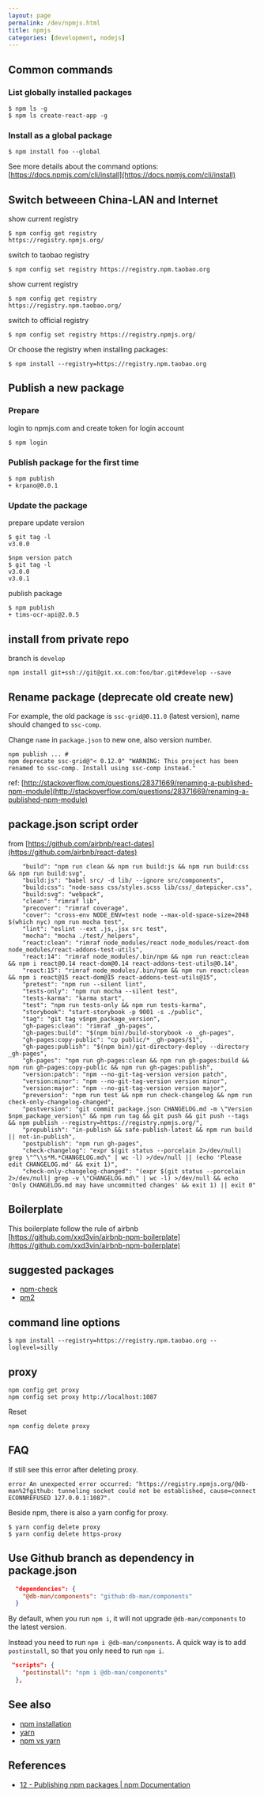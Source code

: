 ```yaml
---
layout: page
permalink: /dev/npmjs.html
title: npmjs
categories: [development, nodejs]
---
```


## Common commands

### List globally installed packages

```
$ npm ls -g
$ npm ls create-react-app -g
```

### Install as a global package

```
$ npm install foo --global
```

See more details about the command options: [https://docs.npmjs.com/cli/install](https://docs.npmjs.com/cli/install)

## Switch betweeen China-LAN and Internet

show current registry

```
$ npm config get registry
https://registry.npmjs.org/
```

switch to taobao registry

```
$ npm config set registry https://registry.npm.taobao.org
```

show current registry

```
$ npm config get registry
https://registry.npm.taobao.org/
```

switch to official registry

```
$ npm config set registry https://registry.npmjs.org/
```

Or choose the registry when installing packages:

```
$ npm install --registry=https://registry.npm.taobao.org
```

## Publish a new package

### Prepare

login to npmjs.com and create token for login account

```
$ npm login
```

### Publish package for the first time

```
$ npm publish
+ krpano@0.0.1
```

### Update the package

prepare update version

```
$ git tag -l
v3.0.0
```

```
$npm version patch
$ git tag -l
v3.0.0
v3.0.1
```

publish package

```
$ npm publish
+ tims-ocr-api@2.0.5
```

## install from private repo

branch is `develop`

```
npm install git+ssh://git@git.xx.com:foo/bar.git#develop --save
```

## Rename package (deprecate old create new)

For example, the old package is `ssc-grid@0.11.0` (latest version), name should changed to `ssc-comp`.

Change `name` in `package.json` to new one, also version number.

```
npm publish ... #
npm deprecate ssc-grid@"< 0.12.0" "WARNING: This project has been renamed to ssc-comp. Install using ssc-comp instead."
```

ref: [http://stackoverflow.com/questions/28371669/renaming-a-published-npm-module](http://stackoverflow.com/questions/28371669/renaming-a-published-npm-module)

## package.json script order

from [https://github.com/airbnb/react-dates](https://github.com/airbnb/react-dates)

```
    "build": "npm run clean && npm run build:js && npm run build:css && npm run build:svg",
    "build:js": "babel src/ -d lib/ --ignore src/components",
    "build:css": "node-sass css/styles.scss lib/css/_datepicker.css",
    "build:svg": "webpack",
    "clean": "rimraf lib",
    "precover": "rimraf coverage",
    "cover": "cross-env NODE_ENV=test node --max-old-space-size=2048 $(which nyc) npm run mocha test",
    "lint": "eslint --ext .js,.jsx src test",
    "mocha": "mocha ./test/_helpers",
    "react:clean": "rimraf node_modules/react node_modules/react-dom node_modules/react-addons-test-utils",
    "react:14": "rimraf node_modules/.bin/npm && npm run react:clean && npm i react@0.14 react-dom@0.14 react-addons-test-utils@0.14",
    "react:15": "rimraf node_modules/.bin/npm && npm run react:clean && npm i react@15 react-dom@15 react-addons-test-utils@15",
    "pretest": "npm run --silent lint",
    "tests-only": "npm run mocha --silent test",
    "tests-karma": "karma start",
    "test": "npm run tests-only && npm run tests-karma",
    "storybook": "start-storybook -p 9001 -s ./public",
    "tag": "git tag v$npm_package_version",
    "gh-pages:clean": "rimraf _gh-pages",
    "gh-pages:build": "$(npm bin)/build-storybook -o _gh-pages",
    "gh-pages:copy-public": "cp public/* _gh-pages/$1",
    "gh-pages:publish": "$(npm bin)/git-directory-deploy --directory _gh-pages",
    "gh-pages": "npm run gh-pages:clean && npm run gh-pages:build && npm run gh-pages:copy-public && npm run gh-pages:publish",
    "version:patch": "npm --no-git-tag-version version patch",
    "version:minor": "npm --no-git-tag-version version minor",
    "version:major": "npm --no-git-tag-version version major",
    "preversion": "npm run test && npm run check-changelog && npm run check-only-changelog-changed",
    "postversion": "git commit package.json CHANGELOG.md -m \"Version $npm_package_version\" && npm run tag && git push && git push --tags && npm publish --registry=https://registry.npmjs.org/",
    "prepublish": "in-publish && safe-publish-latest && npm run build || not-in-publish",
    "postpublish": "npm run gh-pages",
    "check-changelog": "expr $(git status --porcelain 2>/dev/null| grep \"^\\s*M.*CHANGELOG.md\" | wc -l) >/dev/null || (echo 'Please edit CHANGELOG.md' && exit 1)",
    "check-only-changelog-changed": "(expr $(git status --porcelain 2>/dev/null| grep -v \"CHANGELOG.md\" | wc -l) >/dev/null && echo 'Only CHANGELOG.md may have uncommitted changes' && exit 1) || exit 0"
```

## Boilerplate

This boilerplate follow the rule of airbnb [https://github.com/xxd3vin/airbnb-npm-boilerplate](https://github.com/xxd3vin/airbnb-npm-boilerplate)

## suggested packages

- [npm-check](https://github.com/dylang/npm-check)
- [pm2](https://github.com/Unitech/pm2)

## command line options

```
$ npm install --registry=https://registry.npm.taobao.org --loglevel=silly
```

## proxy

```
npm config get proxy
npm config set proxy http://localhost:1087
```

Reset

```
npm config delete proxy
```

## FAQ

If still see this error after deleting proxy.

```
error An unexpected error occurred: "https://registry.npmjs.org/@db-man%2fgithub: tunneling socket could not be established, cause=connect ECONNREFUSED 127.0.0.1:1087".
```

Beside npm, there is also a yarn config for proxy.

```
$ yarn config delete proxy
$ yarn config delete https-proxy
```

## Use Github branch as dependency in package.json

```json
  "dependencies": {
    "@db-man/components": "github:db-man/components"
  }
```

By default, when you run `npm i`, it will not upgrade `@db-man/components` to the latest version.

Instead you need to run `npm i @db-man/components`. A quick way is to add `postinstall`, so that you only need to run `npm i`.

```json
 "scripts": {
    "postinstall": "npm i @db-man/components"
  },
```

## See also

- [npm installation](/dev/npm-installation.html)
- [yarn](/dev/yarn.html)
- [npm vs yarn](/dev/npm-vs-yarn.html)

## References

- [12 - Publishing npm packages | npm Documentation](https://docs.npmjs.com/getting-started/publishing-npm-packages)
